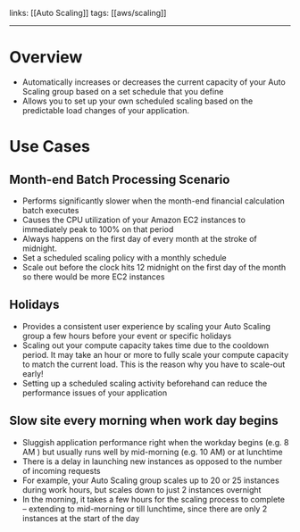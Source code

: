 links: [[Auto Scaling]]
tags: [[aws/scaling]]  
_____
# Overview

- Automatically increases or decreases the current capacity of your Auto Scaling group based on a set schedule that you define
- Allows you to set up your own scheduled scaling based on the predictable load changes of your application.

# Use Cases

## Month-end Batch Processing Scenario
- Performs significantly slower when the month-end financial calculation batch executes 
- Causes the CPU utilization of your Amazon EC2 instances to immediately peak to 100% on that period 
- Always happens on the first day of every month at the stroke of midnight.
- Set a scheduled scaling policy with a monthly schedule 
- Scale out before the clock hits 12 midnight on the first day of the month so there would be more EC2 instances

## Holidays 
- Provides a consistent user experience by scaling your Auto Scaling group a few hours before your event or specific holidays
- Scaling out your compute capacity takes time due to the cooldown period. It may take an hour or more to fully scale your compute capacity to match the current load. This is the reason why you have to scale-out early!
- Setting up a scheduled scaling activity beforehand can reduce the performance issues of your application

## Slow site every morning when work day begins
- Sluggish application performance right when the workday begins (e.g. 8 AM ) but usually runs well by mid-morning (e.g. 10 AM) or at lunchtime
- There is a delay in launching new instances as opposed to the number of incoming requests
- For example, your Auto Scaling group scales up to 20 or 25 instances during work hours, but scales down to just 2 instances overnight
- In the morning, it takes a few hours for the scaling process to complete – extending to mid-morning or till lunchtime, since there are only 2 instances at the start of the day

